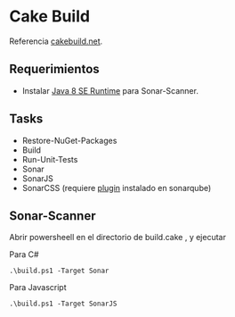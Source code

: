 # Cake Build

Referencia [cakebuild.net](https://cakebuild.net/).

## Requerimientos
- Instalar [Java 8 SE Runtime](http://www.oracle.com/technetwork/java/javase/downloads/jre8-downloads-2133155.html) para Sonar-Scanner.

## Tasks
- Restore-NuGet-Packages
- Build
- Run-Unit-Tests
- Sonar
- SonarJS
- SonarCSS (requiere [plugin](https://github.com/racodond/sonar-css-plugin) instalado en sonarqube)

## Sonar-Scanner

Abrir powersheell en el directorio de build.cake , y ejecutar

Para C#
```
.\build.ps1 -Target Sonar
```

Para Javascript
```
.\build.ps1 -Target SonarJS
```
